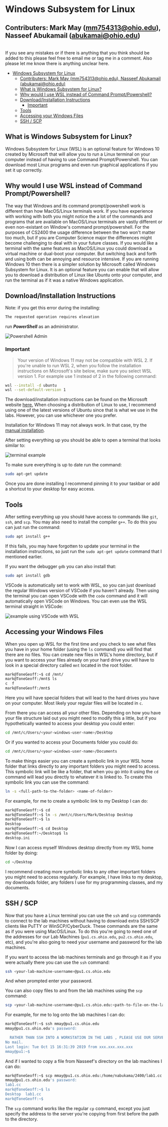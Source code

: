 # Windows Subsystem for Linux

Contributers: Mark May (mm754313@ohio.edu), Nasseef Abukamail (abukamai@ohio.edu)
---
<br>
If you see any mistakes or if there is anything that you think should be added to this please feel free to email me or tag me in a
comment. Also please let me know there is anything unclear here.


- [Windows Subsystem for Linux](#windows-subsystem-for-linux)
  - [Contributers: Mark May (mm754313@ohio.edu), Nasseef Abukamail (abukamai@ohio.edu)](#contributers-mark-may-mm754313ohioedu-nasseef-abukamail-abukamaiohioedu)
  - [What is Windows Subsystem for Linux?](#what-is-windows-subsystem-for-linux)
  - [Why would I use WSL instead of Command Prompt/Powershell?](#why-would-i-use-wsl-instead-of-command-promptpowershell)
  - [Download/Installation Instructions](#downloadinstallation-instructions)
    - [Important](#important)
  - [Tools](#tools)
  - [Accessing your Windows Files](#accessing-your-windows-files)
  - [SSH / SCP](#ssh--scp)
## What is Windows Subsystem for Linux?

Windows Subsystem for Linux (WSL) is an optional feature for Windows 10 created by Microsoft that will allow you to run a Linux terminal 
on your computer instead of having to use Command Prompt/Powershell. You can download most Linux programs and even run graphical applications
if you set it up correctly.

## Why would I use WSL instead of Command Prompt/Powershell?

The way that Windows and its command prompt/powershell work is different than how MacOS/Linux terminals work. If you have experience 
with working with both you might notice the a lot of the commands and programs that are available on MacOS/Linux terminals are vastly
different or even non-existant on Window's command prompt/powershell. For the purposes of CS2400 the usage difference between the two
won't matter too much, but if you are Computer Science major the differences might become challenging to deal with in your future classes.
If you would like a terminal with the same features as MacOS/Linux you could download a virtual machine or dual-boot your computer. But
switching back and forth and using both can be annoying and resource intensive. If you are running Windows 10 then there is a simpler
solution by Microsoft called Windows Subsystem for Linux. It is an optional feature you can enable that will allow you to download a 
distribution of Linux like Ubuntu onto your computer, and run the terminal as if it was a native Windows application.

## Download/Installation Instructions
Note: if you get this error during the installing:
 ```bash 
The requested operation requires elevation
```
run ***PowerShell*** as an administrator.

![Powershell Admin](powershell-admin.jpg)

### Important 
> Your version of Windows 11 may not be compatible with WSL 2. If you're unable to run WSL 2, when you follow the installation instructions on Microsoft's site below, make sure you select WSL version 1.
> For example use 1 instead of 2 in the following command:

  ```bash
  wsl --install -d ubuntu 
  wsl --set-default-version 1
  ```

The download/installation instructions can be found on the Microsoft website [here.](https://docs.microsoft.com/en-us/windows/wsl/install-win10)
When choosing a distribution of Linux to use, I recommend using one of the latest versions of Ubuntu since that is what we use in the labs. However, you can use whichever one you prefer. 

Installation for Windows 11 may not always work. In that case, try the [manual installation](https://learn.microsoft.com/en-us/windows/wsl/install-manual). 

After setting everything up you should be able to open a terminal that looks similar to:

![terminal example](WSL_Terminal.png)

To make sure everything is up to date run the command:

```bash
sudo apt-get update
```

Once you are done installing I recommend pinning it to your taskbar or add a shortcut to your desktop for easy access.

## Tools

After setting everything up you should have access to commands like `git`, `ssh`, and `scp`. You may also need to install the compiler `g++`.
To do this you can just run the command:

```bash
sudo apt install g++
```

If this fails, you may have forgotten to update your terminal in the installation instructions, so just run the `sudo apt-get update` command
that I mentioned earlier.

If you want the debugger `gdb` you can also install that:

```bash
sudo apt install gdb
```

VSCode is automatically set to work with WSL, so you can just download the regular Windows version of VSCode if you haven't already.
Then using the terminal you can open VSCode with the `code` command and it will automatically open VSCode on Windows. You can even use
the WSL terminal straight in VSCode:

![example using VSCode with WSL](WSL_VSCode.png)

## Accessing your Windows Files

When you open up WSL for the first time and you check to see what files you have in your home folder (using the `ls` command) you will
find that there are no files. You can create new files in WSL's home directory, but if you want to access your files already on your
hard drive you will have to look in a special directory called `mnt` located in the root folder.

```bash
mark@ToneGeoff:~$ cd /mnt/
mark@ToneGeoff:/mnt$ ls
c  f
mark@ToneGeoff:/mnt$    
```

Here you will have special folders that will lead to the hard drives you have on your computer. Most likely your regular files will be
located in `c`.

From there you can access all your other files. Depending on how you have your file structure laid out you might need to modify this a
little, but if you hypothetically wanted to access your desktop you could enter:

```bash
cd /mnt/c/Users/<your-windows-user-name>/Desktop
```

Or if you wanted to access your Documents folder you could do:

```bash
cd /mnt/c/Users/<your-windows-user-name>/Documents
```

To make things easier you can create a symbolic link in your WSL home folder that links directly to any important folders you might
need to access. This symbolic link will be like a folder, that when you go into it using the `cd` command will lead you directly to
whatever it is linked to. To create this symbolic link you can use the command:

```bash
ln -s <full-path-to-the-folder> <name-of-folder>
```

For example, for me to create a symbolic link to my Desktop I can do:

```bash
mark@ToneGeoff:~$ cd
mark@ToneGeoff:~$ ln -s /mnt/c/Users/Mark/Desktop Desktop
mark@ToneGeoff:~$ ls
Desktop
mark@ToneGeoff:~$ cd Desktop
mark@ToneGeoff:~/Desktop$ ls
desktop.ini
```

Now I can access myself Windows desktop directly from my WSL home folder by doing:

```bash
cd ~/Desktop
```

I recommend creating more symbolic links to any other important folders you might need to access regularly. For example, I have links
to my desktop, my downloads folder, any folders I use for my programming classes, and my documents.

## SSH / SCP

Now that you have a Linux terminal you can use the `ssh` and `scp` commands to connect to the lab machines without having to download 
extra SSH/SCP clients like PuTTY or WinSCP/CyberDuck. These commands are the same as if you were using MacOS/Linux. To do this you're
going to need one of the addresses for our Lab Machines (`pu1.cs.ohio.edu`, `pu2.cs.ohio.edu`, etc), and you're also going to need
your username and password for the lab machines.

If you want to access the lab machines terminals and go through it as if you were actually there you can use the `ssh` command:

```bash
ssh <your-lab-machine-username>@pu1.cs.ohio.edu
```

And when prompted enter your password.

You can also copy files to and from the lab machines using the `scp` command:

```bash
scp <your-lab-machine-username>@pu1.cs.ohio.edu:<path-to-file-on-the-lab-machines> <path-on-your-machine-where-you-want-to-copy-to>
```

For example, for me to log onto the lab machines I can do:

```bash
mark@ToneGeoff:~$ ssh mmay@pu1.cs.ohio.edu
mmay@pu1.cs.ohio.edu's password:

  RATHER THAN SSH INTO A WORKSTATION IN THE LABS , PLEASE USE OUR SERVERS.
No mail.
Last login: Tue Oct 15 16:31:39 2019 from xxx.xxx.xxx.xxx
mmay@pu1:~$ 
```

And if I wanted to copy a file from Nasseef's directory on the lab machines I can do:

```bash
mark@ToneGeoff:~$ scp mmay@pu1.cs.ohio.edu:/home/nabukama/2400/lab1.cc .
mmay@pu1.cs.ohio.edu's password:
lab1.cc                                                                                                 100%  409     8.5KB/s   00:00
mark@ToneGeoff:~$ ls
Desktop  lab1.cc
mark@ToneGeoff:~$
```

The `scp` command works like the regular `cp` command, except you just specify the address to the server you're copying from first before
the path to the directory.
